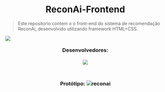 <h1 align="center">
<br>ReconAi-Frontend
</h1>
  
   > Este repositorio contem o o front-end do sistema de recomendação ReconAi, desenvolvido utilizando framework HTML+CSS.
   
   <a target="_blank"><img align="left" src="https://skillicons.dev/icons?i=html,css"></a>

   ##
   
  <h3 align="center">
    <br>Desenvolvedores:<br>
    <br> 
      <a href="https://github.com/Ai-Recon/ReconAi-Frontend/graphs/contributors">
        <img src="https://contrib.rocks/image?repo=Ai-Recon/ReconAi-Frontend"/>
      </a>     
  </h3> 
  
  
  ## 

  <h3 align="center">
   
  <br> Protótipo:
![reconai](https://github.com/Ai-Recon/ReconAi-Frontend/assets/80834658/a415b0a9-c3f8-4a71-8c29-6f854e3d3914)
  </h3>
  <br>
  

    
